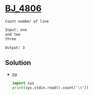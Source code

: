 # [BJ_4806](https://acmicpc.net/problem/4806)

```en
Count number of line
```

```txt
Input: one
and two
three

Output: 3
```

## Solution

* py

  ```py
  import sys
  print(sys.stdin.read().count("\n"))
  ```
